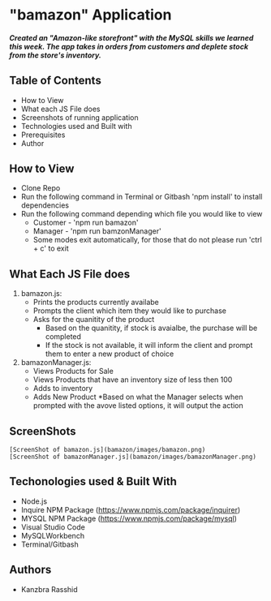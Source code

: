 # "bamazon" Application
##### Created an "Amazon-like storefront" with the MySQL skills we learned this week. The app takes in orders from customers and deplete stock from the store's inventory. 

## Table of Contents
* How to View
* What each JS File does
* Screenshots of running application
* Technologies used and Built with
* Prerequisites
* Author


## How to View
* Clone Repo
* Run the following command in Terminal or Gitbash 'npm install' to install dependencies
* Run the following command depending which file you would like to view
  * Customer -  'npm run bamazon'
  * Manager - 'npm run bamzonManager'
  * Some modes exit automatically, for those that do not please run 'ctrl + c' to exit
 
 ## What Each JS File does
 1. bamazon.js:
    * Prints the products currently availabe
    * Prompts the client which item they would like to purchase
    * Asks for the quanitity of the product
      * Based on the quanitity, if stock is avaialbe, the purchase will be completed
      * If the stock is not available, it will inform the client and prompt them to enter a new product of choice
 2. bamazonManager.js:
    * Views Products for Sale
    * Views Products that have an inventory size of less then 100
    * Adds to inventory
    * Adds New Product
      *Based on what the Manager selects when prompted with the avove listed options, it will output the action
    
 ## ScreenShots
 
    [ScreenShot of bamazon.js](bamazon/images/bamazon.png)
    [ScreenShot of bamazonManager.js](bamazon/images/bamazonManager.png)
    
 ## Techonologies used & Built With
 * Node.js
 * Inquire NPM Package (https://www.npmjs.com/package/inquirer)
 * MYSQL NPM Package (https://www.npmjs.com/package/mysql)
 * Visual Studio Code
 * MySQLWorkbench
 * Terminal/Gitbash

## Authors
 * Kanzbra Rasshid
